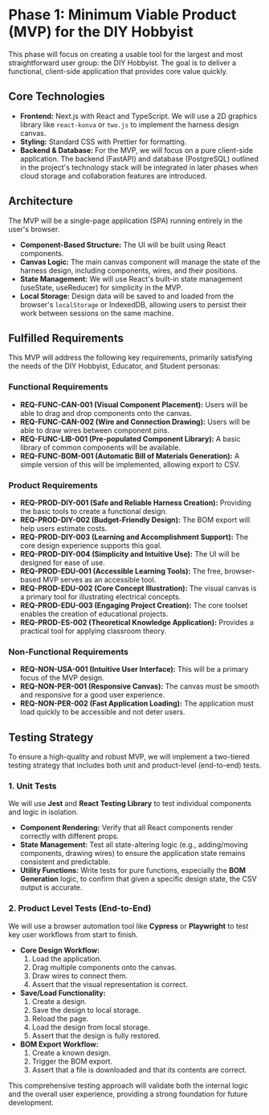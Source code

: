 # Phase 1: Minimum Viable Product (MVP) for the DIY Hobbyist

This phase will focus on creating a usable tool for the largest and most straightforward user group: the DIY Hobbyist. The goal is to deliver a functional, client-side application that provides core value quickly.

## Core Technologies

- **Frontend:** Next.js with React and TypeScript. We will use a 2D graphics library like `react-konva` or `two.js` to implement the harness design canvas.
- **Styling:** Standard CSS with Prettier for formatting.
- **Backend & Database:** For the MVP, we will focus on a pure client-side application. The backend (FastAPI) and database (PostgreSQL) outlined in the project's technology stack will be integrated in later phases when cloud storage and collaboration features are introduced.

## Architecture

The MVP will be a single-page application (SPA) running entirely in the user's browser.

- **Component-Based Structure:** The UI will be built using React components.
- **Canvas Logic:** The main canvas component will manage the state of the harness design, including components, wires, and their positions.
- **State Management:** We will use React's built-in state management (useState, useReducer) for simplicity in the MVP.
- **Local Storage:** Design data will be saved to and loaded from the browser's `localStorage` or IndexedDB, allowing users to persist their work between sessions on the same machine.

## Fulfilled Requirements

This MVP will address the following key requirements, primarily satisfying the needs of the DIY Hobbyist, Educator, and Student personas:

### Functional Requirements
- **REQ-FUNC-CAN-001 (Visual Component Placement):** Users will be able to drag and drop components onto the canvas.
- **REQ-FUNC-CAN-002 (Wire and Connection Drawing):** Users will be able to draw wires between component pins.
- **REQ-FUNC-LIB-001 (Pre-populated Component Library):** A basic library of common components will be available.
- **REQ-FUNC-BOM-001 (Automatic Bill of Materials Generation):** A simple version of this will be implemented, allowing export to CSV.

### Product Requirements
- **REQ-PROD-DIY-001 (Safe and Reliable Harness Creation):** Providing the basic tools to create a functional design.
- **REQ-PROD-DIY-002 (Budget-Friendly Design):** The BOM export will help users estimate costs.
- **REQ-PROD-DIY-003 (Learning and Accomplishment Support):** The core design experience supports this goal.
- **REQ-PROD-DIY-004 (Simplicity and Intuitive Use):** The UI will be designed for ease of use.
- **REQ-PROD-EDU-001 (Accessible Learning Tools):** The free, browser-based MVP serves as an accessible tool.
- **REQ-PROD-EDU-002 (Core Concept Illustration):** The visual canvas is a primary tool for illustrating electrical concepts.
- **REQ-PROD-EDU-003 (Engaging Project Creation):** The core toolset enables the creation of educational projects.
- **REQ-PROD-ES-002 (Theoretical Knowledge Application):** Provides a practical tool for applying classroom theory.

### Non-Functional Requirements
- **REQ-NON-USA-001 (Intuitive User Interface):** This will be a primary focus of the MVP design.
- **REQ-NON-PER-001 (Responsive Canvas):** The canvas must be smooth and responsive for a good user experience.
- **REQ-NON-PER-002 (Fast Application Loading):** The application must load quickly to be accessible and not deter users.

## Testing Strategy

To ensure a high-quality and robust MVP, we will implement a two-tiered testing strategy that includes both unit and product-level (end-to-end) tests.

### 1. Unit Tests

We will use **Jest** and **React Testing Library** to test individual components and logic in isolation.

-   **Component Rendering:** Verify that all React components render correctly with different props.
-   **State Management:** Test all state-altering logic (e.g., adding/moving components, drawing wires) to ensure the application state remains consistent and predictable.
-   **Utility Functions:** Write tests for pure functions, especially the **BOM Generation** logic, to confirm that given a specific design state, the CSV output is accurate.

### 2. Product Level Tests (End-to-End)

We will use a browser automation tool like **Cypress** or **Playwright** to test key user workflows from start to finish.

-   **Core Design Workflow:**
    1.  Load the application.
    2.  Drag multiple components onto the canvas.
    3.  Draw wires to connect them.
    4.  Assert that the visual representation is correct.
-   **Save/Load Functionality:**
    1.  Create a design.
    2.  Save the design to local storage.
    3.  Reload the page.
    4.  Load the design from local storage.
    5.  Assert that the design is fully restored.
-   **BOM Export Workflow:**
    1.  Create a known design.
    2.  Trigger the BOM export.
    3.  Assert that a file is downloaded and that its contents are correct.

This comprehensive testing approach will validate both the internal logic and the overall user experience, providing a strong foundation for future development.
